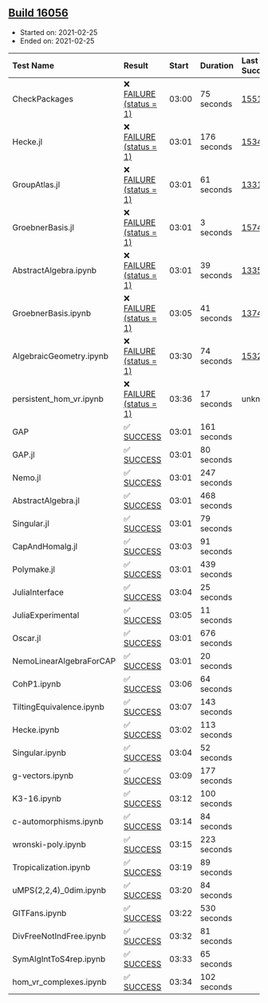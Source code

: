 ## [Build 16056](https://oscarci.mathematik.uni-kl.de/job/oscar/16056/)

* Started on: 2021-02-25
* Ended on: 2021-02-25

| Test Name    | Result | Start | Duration | Last Success | First Failure |
|:-------------|:-------|:------|:---------|:-------------|:--------------|
| CheckPackages | ❌ [FAILURE (status = 1)](https://oscarci.mathematik.uni-kl.de/job/oscar/16056/artifact/logs/build-16056/CheckPackages.log) | 03:00 | 75 seconds | [15514](https://oscarci.mathematik.uni-kl.de/job/oscar/15514/) | [15515](https://oscarci.mathematik.uni-kl.de/job/oscar/15515/) |
| Hecke.jl | ❌ [FAILURE (status = 1)](https://oscarci.mathematik.uni-kl.de/job/oscar/16056/artifact/logs/build-16056/Hecke.jl.log) | 03:01 | 176 seconds | [15344](https://oscarci.mathematik.uni-kl.de/job/oscar/15344/) | [15348](https://oscarci.mathematik.uni-kl.de/job/oscar/15348/) |
| GroupAtlas.jl | ❌ [FAILURE (status = 1)](https://oscarci.mathematik.uni-kl.de/job/oscar/16056/artifact/logs/build-16056/GroupAtlas.jl.log) | 03:01 | 61 seconds | [13311](https://oscarci.mathematik.uni-kl.de/job/oscar/13311/) | [13312](https://oscarci.mathematik.uni-kl.de/job/oscar/13312/) |
| GroebnerBasis.jl | ❌ [FAILURE (status = 1)](https://oscarci.mathematik.uni-kl.de/job/oscar/16056/artifact/logs/build-16056/GroebnerBasis.jl.log) | 03:01 | 3 seconds | [15745](https://oscarci.mathematik.uni-kl.de/job/oscar/15745/) | [15746](https://oscarci.mathematik.uni-kl.de/job/oscar/15746/) |
| AbstractAlgebra.ipynb | ❌ [FAILURE (status = 1)](https://oscarci.mathematik.uni-kl.de/job/oscar/16056/artifact/logs/build-16056/AbstractAlgebra.ipynb.log) | 03:01 | 39 seconds | [13355](https://oscarci.mathematik.uni-kl.de/job/oscar/13355/) | [13356](https://oscarci.mathematik.uni-kl.de/job/oscar/13356/) |
| GroebnerBasis.ipynb | ❌ [FAILURE (status = 1)](https://oscarci.mathematik.uni-kl.de/job/oscar/16056/artifact/logs/build-16056/GroebnerBasis.ipynb.log) | 03:05 | 41 seconds | [13748](https://oscarci.mathematik.uni-kl.de/job/oscar/13748/) | [13749](https://oscarci.mathematik.uni-kl.de/job/oscar/13749/) |
| AlgebraicGeometry.ipynb | ❌ [FAILURE (status = 1)](https://oscarci.mathematik.uni-kl.de/job/oscar/16056/artifact/logs/build-16056/AlgebraicGeometry.ipynb.log) | 03:30 | 74 seconds | [15322](https://oscarci.mathematik.uni-kl.de/job/oscar/15322/) | [15323](https://oscarci.mathematik.uni-kl.de/job/oscar/15323/) |
| persistent_hom_vr.ipynb | ❌ [FAILURE (status = 1)](https://oscarci.mathematik.uni-kl.de/job/oscar/16056/artifact/logs/build-16056/persistent_hom_vr.ipynb.log) | 03:36 | 17 seconds | unknown | unknown |
| GAP | ✅ [SUCCESS](https://oscarci.mathematik.uni-kl.de/job/oscar/16056/artifact/logs/build-16056/GAP.log) | 03:01 | 161 seconds |  |  |
| GAP.jl | ✅ [SUCCESS](https://oscarci.mathematik.uni-kl.de/job/oscar/16056/artifact/logs/build-16056/GAP.jl.log) | 03:01 | 80 seconds |  |  |
| Nemo.jl | ✅ [SUCCESS](https://oscarci.mathematik.uni-kl.de/job/oscar/16056/artifact/logs/build-16056/Nemo.jl.log) | 03:01 | 247 seconds |  |  |
| AbstractAlgebra.jl | ✅ [SUCCESS](https://oscarci.mathematik.uni-kl.de/job/oscar/16056/artifact/logs/build-16056/AbstractAlgebra.jl.log) | 03:01 | 468 seconds |  |  |
| Singular.jl | ✅ [SUCCESS](https://oscarci.mathematik.uni-kl.de/job/oscar/16056/artifact/logs/build-16056/Singular.jl.log) | 03:01 | 79 seconds |  |  |
| CapAndHomalg.jl | ✅ [SUCCESS](https://oscarci.mathematik.uni-kl.de/job/oscar/16056/artifact/logs/build-16056/CapAndHomalg.jl.log) | 03:03 | 91 seconds |  |  |
| Polymake.jl | ✅ [SUCCESS](https://oscarci.mathematik.uni-kl.de/job/oscar/16056/artifact/logs/build-16056/Polymake.jl.log) | 03:01 | 439 seconds |  |  |
| JuliaInterface | ✅ [SUCCESS](https://oscarci.mathematik.uni-kl.de/job/oscar/16056/artifact/logs/build-16056/JuliaInterface.log) | 03:04 | 25 seconds |  |  |
| JuliaExperimental | ✅ [SUCCESS](https://oscarci.mathematik.uni-kl.de/job/oscar/16056/artifact/logs/build-16056/JuliaExperimental.log) | 03:05 | 11 seconds |  |  |
| Oscar.jl | ✅ [SUCCESS](https://oscarci.mathematik.uni-kl.de/job/oscar/16056/artifact/logs/build-16056/Oscar.jl.log) | 03:01 | 676 seconds |  |  |
| NemoLinearAlgebraForCAP | ✅ [SUCCESS](https://oscarci.mathematik.uni-kl.de/job/oscar/16056/artifact/logs/build-16056/NemoLinearAlgebraForCAP.log) | 03:01 | 20 seconds |  |  |
| CohP1.ipynb | ✅ [SUCCESS](https://oscarci.mathematik.uni-kl.de/job/oscar/16056/artifact/logs/build-16056/CohP1.ipynb.log) | 03:06 | 64 seconds |  |  |
| TiltingEquivalence.ipynb | ✅ [SUCCESS](https://oscarci.mathematik.uni-kl.de/job/oscar/16056/artifact/logs/build-16056/TiltingEquivalence.ipynb.log) | 03:07 | 143 seconds |  |  |
| Hecke.ipynb | ✅ [SUCCESS](https://oscarci.mathematik.uni-kl.de/job/oscar/16056/artifact/logs/build-16056/Hecke.ipynb.log) | 03:02 | 113 seconds |  |  |
| Singular.ipynb | ✅ [SUCCESS](https://oscarci.mathematik.uni-kl.de/job/oscar/16056/artifact/logs/build-16056/Singular.ipynb.log) | 03:04 | 52 seconds |  |  |
| g-vectors.ipynb | ✅ [SUCCESS](https://oscarci.mathematik.uni-kl.de/job/oscar/16056/artifact/logs/build-16056/g-vectors.ipynb.log) | 03:09 | 177 seconds |  |  |
| K3-16.ipynb | ✅ [SUCCESS](https://oscarci.mathematik.uni-kl.de/job/oscar/16056/artifact/logs/build-16056/K3-16.ipynb.log) | 03:12 | 100 seconds |  |  |
| c-automorphisms.ipynb | ✅ [SUCCESS](https://oscarci.mathematik.uni-kl.de/job/oscar/16056/artifact/logs/build-16056/c-automorphisms.ipynb.log) | 03:14 | 84 seconds |  |  |
| wronski-poly.ipynb | ✅ [SUCCESS](https://oscarci.mathematik.uni-kl.de/job/oscar/16056/artifact/logs/build-16056/wronski-poly.ipynb.log) | 03:15 | 223 seconds |  |  |
| Tropicalization.ipynb | ✅ [SUCCESS](https://oscarci.mathematik.uni-kl.de/job/oscar/16056/artifact/logs/build-16056/Tropicalization.ipynb.log) | 03:19 | 89 seconds |  |  |
| uMPS(2,2,4)_0dim.ipynb | ✅ [SUCCESS](https://oscarci.mathematik.uni-kl.de/job/oscar/16056/artifact/logs/build-16056/uMPS-2-2-4-_0dim.ipynb.log) | 03:20 | 84 seconds |  |  |
| GITFans.ipynb | ✅ [SUCCESS](https://oscarci.mathematik.uni-kl.de/job/oscar/16056/artifact/logs/build-16056/GITFans.ipynb.log) | 03:22 | 530 seconds |  |  |
| DivFreeNotIndFree.ipynb | ✅ [SUCCESS](https://oscarci.mathematik.uni-kl.de/job/oscar/16056/artifact/logs/build-16056/DivFreeNotIndFree.ipynb.log) | 03:32 | 81 seconds |  |  |
| SymAlgIntToS4rep.ipynb | ✅ [SUCCESS](https://oscarci.mathematik.uni-kl.de/job/oscar/16056/artifact/logs/build-16056/SymAlgIntToS4rep.ipynb.log) | 03:33 | 65 seconds |  |  |
| hom_vr_complexes.ipynb | ✅ [SUCCESS](https://oscarci.mathematik.uni-kl.de/job/oscar/16056/artifact/logs/build-16056/hom_vr_complexes.ipynb.log) | 03:34 | 102 seconds |  |  |
